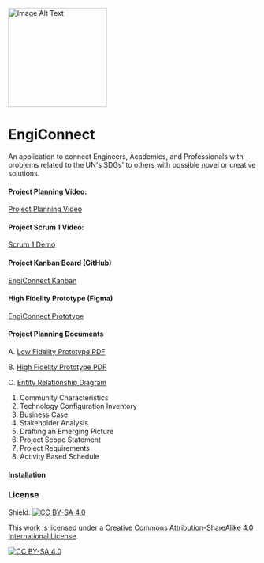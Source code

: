 <p align="left">
  <img src="https://github.com/sharoika/EngiConnect/assets/27317883/87d6fa41-76ec-4ea1-90f4-20258daf6282" width="200" height="200" alt="Image Alt Text">
</p>

# EngiConnect
An application to connect Engineers, Academics, and Professionals with problems related to the UN's SDGs' to others with possible novel or creative solutions.

#### Project Planning Video:
[Project Planning Video](https://youtu.be/eihzUJq9vtk)
#### Project Scrum 1 Video:
[Scrum 1 Demo](https://www.youtube.com/watch?time_continue=1&v=aKptyWq4gYU&embeds_referring_euri=https%3A%2F%2Fdocs.google.com%2F&embeds_referring_origin=https%3A%2F%2Fdocs.google.com&source_ve_path=Mjg2NjY&feature=emb_logo)
<!---#### Project Scrum 2 Video:
#### Project Final Submission Video: --->

#### Project Kanban Board (GitHub)
[EngiConnect Kanban](https://github.com/users/sharoika/projects/1/views/2)

#### High Fidelity Prototype (Figma)
[EngiConnect Prototype](https://www.figma.com/proto/S18fQAAUFlLbFd9iSoSWCy/EngiConnect?type=design&node-id=6-78&t=3ncTEZephW6UAmal-1&scaling=scale-down&page-id=0%3A1&starting-point-node-id=6%3A120&show-proto-sidebar=1&mode=desig)

#### Project Planning Documents
A. [Low Fidelity Prototype PDF](https://github.com/sharoika/EngiConnect/blob/18ad520ce97a002a7e71b8691a122287fccddc30/Project%20Planning/PDFs/Lo-Fi%20Prototype.pdf)

B. [High Fidelity Prototype PDF](https://github.com/sharoika/EngiConnect/blob/18ad520ce97a002a7e71b8691a122287fccddc30/Project%20Planning/PDFs/Hi-Fi%20Prototype.pdf)

C. [Entity Relationship Diagram](https://github.com/sharoika/EngiConnect/blob/18ad520ce97a002a7e71b8691a122287fccddc30/Project%20Planning/PDFs/MVP%201%20Entity%20Relationship%20Diagram.png)

1. Community Characteristics
2. Technology Configuration Inventory
3. Business Case
4. Stakeholder Analysis
5. Drafting an Emerging Picture
6. Project Scope Statement
7. Project Requirements
8. Activity Based Schedule

#### Installation

### License

Shield: [![CC BY-SA 4.0][cc-by-sa-shield]][cc-by-sa]

This work is licensed under a
[Creative Commons Attribution-ShareAlike 4.0 International License][cc-by-sa].

[![CC BY-SA 4.0][cc-by-sa-image]][cc-by-sa]

[cc-by-sa]: http://creativecommons.org/licenses/by-sa/4.0/
[cc-by-sa-image]: https://licensebuttons.net/l/by-sa/4.0/88x31.png
[cc-by-sa-shield]: https://img.shields.io/badge/License-CC%20BY--SA%204.0-lightgrey.svg
